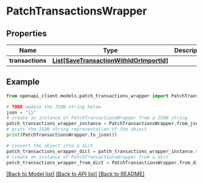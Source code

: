 # PatchTransactionsWrapper


## Properties

Name | Type | Description | Notes
------------ | ------------- | ------------- | -------------
**transactions** | [**List[SaveTransactionWithIdOrImportId]**](SaveTransactionWithIdOrImportId.md) |  | 

## Example

```python
from openapi_client.models.patch_transactions_wrapper import PatchTransactionsWrapper

# TODO update the JSON string below
json = "{}"
# create an instance of PatchTransactionsWrapper from a JSON string
patch_transactions_wrapper_instance = PatchTransactionsWrapper.from_json(json)
# print the JSON string representation of the object
print(PatchTransactionsWrapper.to_json())

# convert the object into a dict
patch_transactions_wrapper_dict = patch_transactions_wrapper_instance.to_dict()
# create an instance of PatchTransactionsWrapper from a dict
patch_transactions_wrapper_from_dict = PatchTransactionsWrapper.from_dict(patch_transactions_wrapper_dict)
```
[[Back to Model list]](../README.md#documentation-for-models) [[Back to API list]](../README.md#documentation-for-api-endpoints) [[Back to README]](../README.md)


